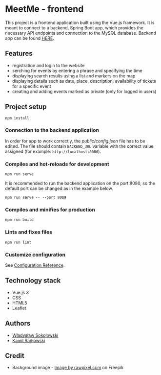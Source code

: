 # MeetMe - frontend

This project is a frontend application built using the Vue.js framework. It is meant to connect to a backend, Spring Boot app, which provides the necessary API endpoints and connection to the MySQL database. Backend app can be found [HERE](https://github.com/Camil458/MeetMe).

## Features
 - registration and login to the website
 - serching for events by entering a phrase and specifying the time
 - displaying search results using a list and markers on the map
 - displaying details such as date, place, description, availability of tickets for a specific event
 - creating and adding events marked as private (only for logged in users)

## Project setup
```
npm install
```
### Connection to the backend application
In order for app to work correctly, the *public/config.json* file has to be edited. The file should contain `BACKEND_URL` variable with the correct value assigned (for example: `http://localhost:8080`).

### Compiles and hot-reloads for development
```
npm run serve
```
It is recommended to run the backend application on the port 8080, so the default port can be changed as in the example below.
```
npm run serve -- --port 8089
```

### Compiles and minifies for production
```
npm run build
```

### Lints and fixes files
```
npm run lint
```

### Customize configuration
See [Configuration Reference](https://cli.vuejs.org/config/).

## Technology stack
 - Vue.js 3
 - CSS
 - HTML5
 - Leaflet

## Authors
 - [Władysław Sokołowski](https://github.com/WSokoll)
 - [Kamil Radłowski](https://github.com/Camil458)

## Credit
 - Background image - [Image by rawpixel.com](https://www.freepik.com/free-photo/stunning-blurred-light-abstract_2861800.htm#query=event&position=46&from_view=search&track=sph) on Freepik
